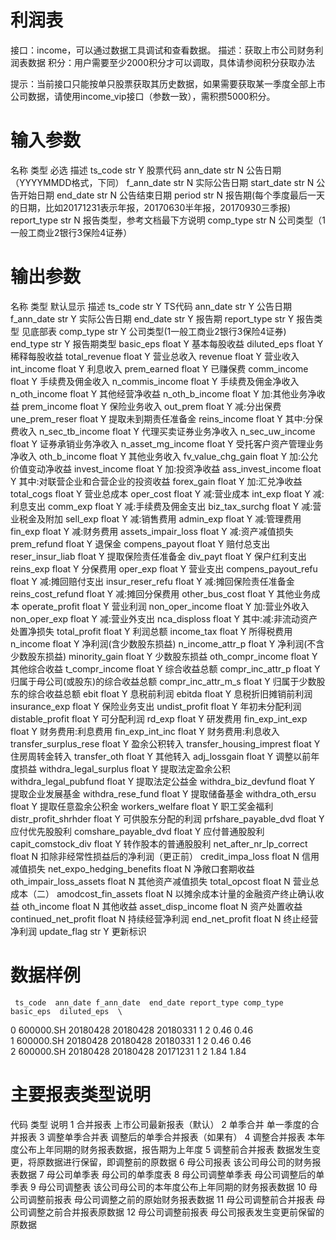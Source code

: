 # 利润表
接口：income，可以通过数据工具调试和查看数据。
描述：获取上市公司财务利润表数据
积分：用户需要至少2000积分才可以调取，具体请参阅积分获取办法

提示：当前接口只能按单只股票获取其历史数据，如果需要获取某一季度全部上市公司数据，请使用income_vip接口（参数一致），需积攒5000积分。

# 输入参数

名称	类型	必选	描述
ts_code	str	Y	股票代码
ann_date	str	N	公告日期（YYYYMMDD格式，下同）
f_ann_date	str	N	实际公告日期
start_date	str	N	公告开始日期
end_date	str	N	公告结束日期
period	str	N	报告期(每个季度最后一天的日期，比如20171231表示年报，20170630半年报，20170930三季报)
report_type	str	N	报告类型，参考文档最下方说明
comp_type	str	N	公司类型（1一般工商业2银行3保险4证券）
# 输出参数

名称	类型	默认显示	描述
ts_code	str	Y	TS代码
ann_date	str	Y	公告日期
f_ann_date	str	Y	实际公告日期
end_date	str	Y	报告期
report_type	str	Y	报告类型 见底部表
comp_type	str	Y	公司类型(1一般工商业2银行3保险4证券)
end_type	str	Y	报告期类型
basic_eps	float	Y	基本每股收益
diluted_eps	float	Y	稀释每股收益
total_revenue	float	Y	营业总收入
revenue	float	Y	营业收入
int_income	float	Y	利息收入
prem_earned	float	Y	已赚保费
comm_income	float	Y	手续费及佣金收入
n_commis_income	float	Y	手续费及佣金净收入
n_oth_income	float	Y	其他经营净收益
n_oth_b_income	float	Y	加:其他业务净收益
prem_income	float	Y	保险业务收入
out_prem	float	Y	减:分出保费
une_prem_reser	float	Y	提取未到期责任准备金
reins_income	float	Y	其中:分保费收入
n_sec_tb_income	float	Y	代理买卖证券业务净收入
n_sec_uw_income	float	Y	证券承销业务净收入
n_asset_mg_income	float	Y	受托客户资产管理业务净收入
oth_b_income	float	Y	其他业务收入
fv_value_chg_gain	float	Y	加:公允价值变动净收益
invest_income	float	Y	加:投资净收益
ass_invest_income	float	Y	其中:对联营企业和合营企业的投资收益
forex_gain	float	Y	加:汇兑净收益
total_cogs	float	Y	营业总成本
oper_cost	float	Y	减:营业成本
int_exp	float	Y	减:利息支出
comm_exp	float	Y	减:手续费及佣金支出
biz_tax_surchg	float	Y	减:营业税金及附加
sell_exp	float	Y	减:销售费用
admin_exp	float	Y	减:管理费用
fin_exp	float	Y	减:财务费用
assets_impair_loss	float	Y	减:资产减值损失
prem_refund	float	Y	退保金
compens_payout	float	Y	赔付总支出
reser_insur_liab	float	Y	提取保险责任准备金
div_payt	float	Y	保户红利支出
reins_exp	float	Y	分保费用
oper_exp	float	Y	营业支出
compens_payout_refu	float	Y	减:摊回赔付支出
insur_reser_refu	float	Y	减:摊回保险责任准备金
reins_cost_refund	float	Y	减:摊回分保费用
other_bus_cost	float	Y	其他业务成本
operate_profit	float	Y	营业利润
non_oper_income	float	Y	加:营业外收入
non_oper_exp	float	Y	减:营业外支出
nca_disploss	float	Y	其中:减:非流动资产处置净损失
total_profit	float	Y	利润总额
income_tax	float	Y	所得税费用
n_income	float	Y	净利润(含少数股东损益)
n_income_attr_p	float	Y	净利润(不含少数股东损益)
minority_gain	float	Y	少数股东损益
oth_compr_income	float	Y	其他综合收益
t_compr_income	float	Y	综合收益总额
compr_inc_attr_p	float	Y	归属于母公司(或股东)的综合收益总额
compr_inc_attr_m_s	float	Y	归属于少数股东的综合收益总额
ebit	float	Y	息税前利润
ebitda	float	Y	息税折旧摊销前利润
insurance_exp	float	Y	保险业务支出
undist_profit	float	Y	年初未分配利润
distable_profit	float	Y	可分配利润
rd_exp	float	Y	研发费用
fin_exp_int_exp	float	Y	财务费用:利息费用
fin_exp_int_inc	float	Y	财务费用:利息收入
transfer_surplus_rese	float	Y	盈余公积转入
transfer_housing_imprest	float	Y	住房周转金转入
transfer_oth	float	Y	其他转入
adj_lossgain	float	Y	调整以前年度损益
withdra_legal_surplus	float	Y	提取法定盈余公积
withdra_legal_pubfund	float	Y	提取法定公益金
withdra_biz_devfund	float	Y	提取企业发展基金
withdra_rese_fund	float	Y	提取储备基金
withdra_oth_ersu	float	Y	提取任意盈余公积金
workers_welfare	float	Y	职工奖金福利
distr_profit_shrhder	float	Y	可供股东分配的利润
prfshare_payable_dvd	float	Y	应付优先股股利
comshare_payable_dvd	float	Y	应付普通股股利
capit_comstock_div	float	Y	转作股本的普通股股利
net_after_nr_lp_correct	float	N	扣除非经常性损益后的净利润（更正前）
credit_impa_loss	float	N	信用减值损失
net_expo_hedging_benefits	float	N	净敞口套期收益
oth_impair_loss_assets	float	N	其他资产减值损失
total_opcost	float	N	营业总成本（二）
amodcost_fin_assets	float	N	以摊余成本计量的金融资产终止确认收益
oth_income	float	N	其他收益
asset_disp_income	float	N	资产处置收益
continued_net_profit	float	N	持续经营净利润
end_net_profit	float	N	终止经营净利润
update_flag	str	Y	更新标识

# 数据样例

     ts_code  ann_date f_ann_date  end_date report_type comp_type  basic_eps  diluted_eps  \
0  600000.SH  20180428   20180428  20180331           1         2       0.46         0.46   
1  600000.SH  20180428   20180428  20180331           1         2       0.46         0.46   
2  600000.SH  20180428   20180428  20171231           1         2       1.84         1.84
    
    
    
# 主要报表类型说明

代码	类型	说明
1	合并报表	上市公司最新报表（默认）
2	单季合并	单一季度的合并报表
3	调整单季合并表	调整后的单季合并报表（如果有）
4	调整合并报表	本年度公布上年同期的财务报表数据，报告期为上年度
5	调整前合并报表	数据发生变更，将原数据进行保留，即调整前的原数据
6	母公司报表	该公司母公司的财务报表数据
7	母公司单季表	母公司的单季度表
8	母公司调整单季表	母公司调整后的单季表
9	母公司调整表	该公司母公司的本年度公布上年同期的财务报表数据
10	母公司调整前报表	母公司调整之前的原始财务报表数据
11	母公司调整前合并报表	母公司调整之前合并报表原数据
12	母公司调整前报表	母公司报表发生变更前保留的原数据
